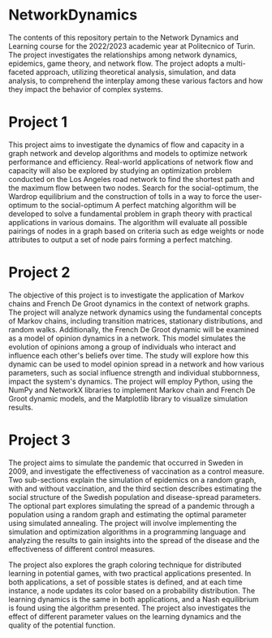 # NetworkDynamics
The contents of this repository pertain to the Network Dynamics and Learning course for the 2022/2023 academic year at Politecnico of Turin. The project investigates the relationships among network dynamics, epidemics, game theory, and network flow. The project adopts a multi-faceted approach, utilizing theoretical analysis, simulation, and data analysis, to comprehend the interplay among these various factors and how they impact the behavior of complex systems.

# Project 1

This project aims to investigate the dynamics of flow and capacity in a graph network and develop algorithms and models to optimize network performance and efficiency. Real-world applications of network flow and capacity will also be explored by studying an optimization problem conducted on the Los Angeles road network to find the shortest path and the maximum flow between two nodes. Search for the social-optimum, the Wardrop equilibrium and the construction of tolls in a way to force the user-optimum to the social-optimum A perfect matching algorithm will be developed to solve a fundamental problem in graph theory with practical applications in various domains. The algorithm will evaluate all possible pairings of nodes in a graph based on criteria such as edge weights or node attributes to output a set of node pairs forming a perfect matching.

# Project 2

The objective of this project is to investigate the application of Markov chains and French De Groot dynamics in the context of network graphs. The project will analyze network dynamics using the fundamental concepts of Markov chains, including transition matrices, stationary distributions, and random walks. Additionally, the French De Groot dynamic will be examined as a model of opinion dynamics in a network. This model simulates the evolution of opinions among a group of individuals who interact and influence each other's beliefs over time. The study will explore how this dynamic can be used to model opinion spread in a network and how various parameters, such as social influence strength and individual stubbornness, impact the system's dynamics. The project will employ Python, using the NumPy and NetworkX libraries to implement Markov chain and French De Groot dynamic models, and the Matplotlib library to visualize simulation results.

# Project 3

The project aims to simulate the pandemic that occurred in Sweden in 2009, and investigate the effectiveness of vaccination as a control measure. Two sub-sections explain the simulation of epidemics on a random graph, with and without vaccination, and the third section describes estimating the social structure of the Swedish population and disease-spread parameters. The optional part explores simulating the spread of a pandemic through a population using a random graph and estimating the optimal parameter using simulated annealing. The project will involve implementing the simulation and optimization algorithms in a programming language and analyzing the results to gain insights into the spread of the disease and the effectiveness of different control measures.

The project also explores the graph coloring technique for distributed learning in potential games, with two practical applications presented. In both applications, a set of possible states is defined, and at each time instance, a node updates its color based on a probability distribution. The learning dynamics is the same in both applications, and a Nash equilibrium is found using the algorithm presented. The project also investigates the effect of different parameter values on the learning dynamics and the quality of the potential function.
